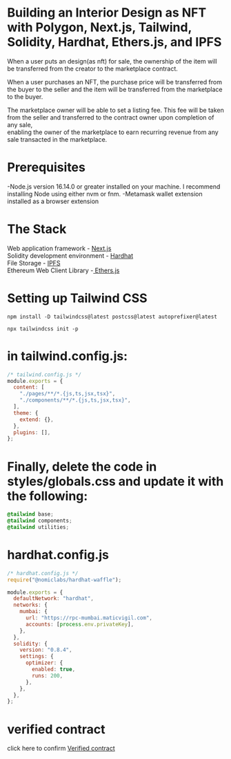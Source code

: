 <!-- @format -->

# Building an Interior Design as NFT with Polygon, Next.js, Tailwind, Solidity, Hardhat, Ethers.js, and IPFS

When a user puts an design(as nft) for sale, the ownership of the item will be transferred from the creator to the marketplace contract.<br />

When a user purchases an NFT, the purchase price will be transferred from the buyer to the seller and the item will be transferred from the marketplace to the buyer.<br />

The marketplace owner will be able to set a listing fee. This fee will be taken from the seller and transferred to the contract owner upon completion of any sale,<br /> enabling the owner of the marketplace to earn recurring revenue from any sale transacted in the marketplace.

# Prerequisites

-Node.js version 16.14.0 or greater installed on your machine. I recommend installing Node using either nvm or fnm.
-Metamask wallet extension installed as a browser extension

# The Stack

Web application framework - [Next.js](https://nextjs.org/) <br />
Solidity development environment - [Hardhat](https://hardhat.org/) <br />
File Storage - [IPFS](https://nft.storage/) <br />
Ethereum Web Client Library -[ Ethers.js](https://docs.ethers.io/v5/) <br />

# Setting up Tailwind CSS

```shell
npm install -D tailwindcss@latest postcss@latest autoprefixer@latest

npx tailwindcss init -p

```

# in tailwind.config.js:

```js
/* tailwind.config.js */
module.exports = {
  content: [
    "./pages/**/*.{js,ts,jsx,tsx}",
    "./components/**/*.{js,ts,jsx,tsx}",
  ],
  theme: {
    extend: {},
  },
  plugins: [],
};
```

# Finally, delete the code in styles/globals.css and update it with the following:

```css
@tailwind base;
@tailwind components;
@tailwind utilities;
```

# hardhat.config.js

```js
/* hardhat.config.js */
require("@nomiclabs/hardhat-waffle");

module.exports = {
  defaultNetwork: "hardhat",
  networks: {
    mumbai: {
      url: "https://rpc-mumbai.maticvigil.com",
      accounts: [process.env.privateKey],
    },
  },
  solidity: {
    version: "0.8.4",
    settings: {
      optimizer: {
        enabled: true,
        runs: 200,
      },
    },
  },
};
```

# verified contract

click here to confirm [Verified contract](https://mumbai.polygonscan.com/address/0x9c94B22944c65467E160bdD4726B85253E357798#code)
